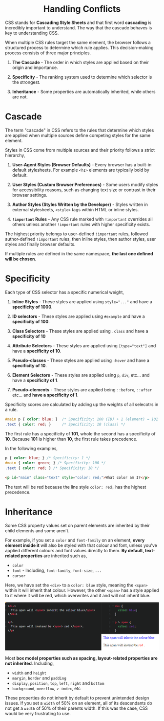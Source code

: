 <div align="center">
  <h1> Handling Conflicts </h1>
</div>

CSS stands for **Cascading Style Sheets** ahd that first word **cascading** is incredibly important to understand. The way that the cascade behaves is key to understanding CSS.

When multiple CSS rules target the same element, the browser follows a structured process to determine which rule applies. This decision-making process consists of three major principles.

1. **The Cascade** - The order in which styles are applied based on their origin and importance.

2. **Specificity** - The ranking system used to determine which selector is the strongest.

3. **Inheritance** - Some properties are automatically inherited, while others are not.

# Cascade

The term "cascade" in CSS refers to the rules that determine which styles are applied when multiple sources define competing styles for the same element.

Styles in CSS come from multiple sources and their priority follows a strict hierarchy,

1. **User-Agent Styles (Browser Defaults)** - Every browser has a built-in default stylesheets. For example `<h1>` elements are typically bold by default.

2. **User Styles (Custom Browser Preferences)** - Some users modify styles for accessibility reasons, such as changing text size or contrast in their browser settings.

3. **Author Styles (Styles Written by the Developer)** - Styles written in external stylesheets, `<style>` tags within HTML or inline styles.

4. **`!important` Rules** - Any CSS rule marked with `!important` overrides all others unless another `!important` rules with higher specificity exists.

The highest priority belongs to user-defined `!important` rules, followed author-defined `!important` rules, then inline styles, then author styles, user styles and finally browser defaults. 

If multiple rules are defined in the same namespace, **the last one defined will be chosen**.

# Specificity

Each type of CSS selector has a specific numerical weight,

1. **Inline Styles** - These styles are applied using `style="..."` and have a **specificity of 1000**.

2. **ID selectors** - These styles are applied using `#example` and have a **specificity of 100**.

3. **Class Selectors** -  These styles are applied using `.class` and have a **specificity of 10**

4. **Attribute Selectors** - These styles are applied using `[type="text"]` and have a **specificity of 10**.

5. **Pseudo-classes** - These styles are applied using `:hover` and have a **specificity of 10**.

6. **Element Selectors** - These styles are applied using `p`, `div`, etc... and have a **specificity of 1**.

7. **Pseudo-elements** - These styles are applied being `::before`, `::after` etc... and **have a specificity of 1**.


Specificity scores are calculated by adding up the weights of all selecotrs in a rule.

```CSS
#main p { color: blue; }  /* Specificity: 100 (ID) + 1 (element) = 101 */
.text { color: red; }     /* Specificity: 10 (class) */
```

The first rule has a specificity of **101**, whole the second has a specificity of **10**. Because **101** is higher than **10**, the first rule takes precedence.

In the following examples,


```CSS
p { color: blue; } /* Specificity: 1 */
#main { color: green; } /* Specificity: 100 */
.text { color: red; } /* Specificity: 10 */
```

```HTML
<p id="main" class="text" style="color: red;">What color am I?</p>
```

The text will be red because the line style `color: red;` has the highest precedence.

# Inheritance

Some CSS property values set on parent elements are inherited by their child elements and some aren't.

For example, if you set a `color` and `font-family` on an element, **every element inside it** will also be styled with that colour and font, unless you've applied different colours and font values directly to them. **By default, text-related properties** are inherited such as,

- `color`
- `font` - Including, `font-family`, `font-size`, `...`
- `cursor`

Here, we have set the `<div>` to a `color: blue` style, meaning the `<span>` within it will inherit that colour. However, the other `<span>` has a style applied to it where it will be red, which overwrites and it and will not inherit blue.

![](./images/12.png)

Most **box model properties such as spacing, layout-related properties are not inherited**. Including,

- `width` and `height`
- `margin`, `border` and `padding`
- `display`, `position`, `top`, `left`, `right` and `bottom`
- `background`, `overflow`, `z-index`, etc


These properties do not inherit by default to prevent unintended design issues. If you set a `width` of 50% on an element, all of its descendants do not get a `width` of 50% of their parents width. If this was the case, CSS would be very frustrating to use.